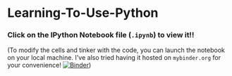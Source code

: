 # Learning-To-Use-Python

### Click on the IPython Notebook file (`.ipynb`) to view it!!

(To modify the cells and tinker with the code, you can launch the notebook on your local machine.  I've also tried having it  hosted on `mybinder.org` for your convenience! [![Binder](http://mybinder.org/badge.svg)](http://mybinder.org:/repo/csu-cs320/learning-to-use-python))
